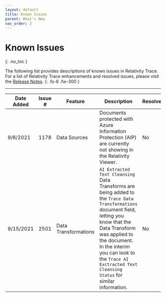 ```yaml
---
layout: default
title: Known Issues
parent: What's New
nav_order: 2
---
```


# Known Issues
{: .no_toc }

The following list provides descriptions of known issues in Relativity Trace. For a list of Relativity Trace enhancements and resolved issues, please visit the [Release Notes](/release_notes.md).
{: .fs-6 .fw-300 }

---

| Date Added | Issue # | Feature      | Description                                                  | Resolved |
| ---------- | ------- | ------------ | ------------------------------------------------------------ | -------- |
| 9/6/2021   | 1178    | Data Sources | Documents protected with Azure Information Protection (AIP) are currently not showing in the Relativity Viewer. | No       |
| 9/15/2021  | 2501    | Data Transformations | `AI Extracted Text Cleansing` Data Transforms are being added to the `Trace Data Transformations` document field, letting you know that the Data Transform was applied to the document. In the interim you can look to the `Trace AI Exctracted Text Cleansing Status` for similar information. | No |
